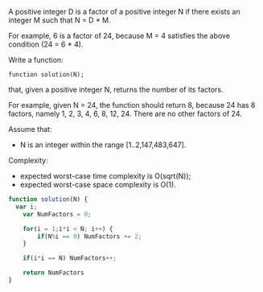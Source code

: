 A positive integer D is a factor of a positive integer N if there exists an integer M such that N = D * M.

For example, 6 is a factor of 24, because M = 4 satisfies the above condition (24 = 6 * 4).

Write a function:

```
function solution(N);
```
that, given a positive integer N, returns the number of its factors.

For example, given N = 24, the function should return 8, because 24 has 8 factors, namely 1, 2, 3, 4, 6, 8, 12, 24. There are no other factors of 24.

Assume that:

* N is an integer within the range [1..2,147,483,647].

Complexity:

* expected worst-case time complexity is O(sqrt(N));
* expected worst-case space complexity is O(1).

```javascript
function solution(N) {
  var i;
	var NumFactors = 0;

	for(i = 1;i*i < N; i++) {
		if(N%i == 0) NumFactors += 2;
	}

	if(i*i == N) NumFactors++;

	return NumFactors
}
```
